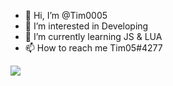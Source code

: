 - 👋 Hi, I’m @Tim0005
- 👀 I’m interested in Developing
- 🌱 I’m currently learning JS & LUA
- 📫 How to reach me Tim05#4277

![](https://img.shields.io/badge/<WORD_ON_LEFT>-<WORD_ON_RIGHT>-informational?style=flat&logo=data:https://user-images.githubusercontent.com/88243931/154554551-34cf15b1-7fec-43e6-9b54-ddff2b278618.svg;base64,<BASE64_DATA>)

<!---
Tim0005/Tim0005 is a ✨ special ✨ repository because its `README.md` (this file) appears on your GitHub profile.
You can click the Preview link to take a look at your changes.
--->
